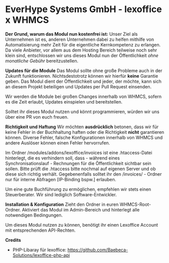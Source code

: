 # EverHype Systems GmbH - lexoffice x WHMCS

**Der Grund, warum das Modul nun kostenfrei ist:**
Unser Ziel als Unternehmen ist es, anderen Unternehmen dabei zu helfen mithilfe von Automatisierung mehr Zeit für die eigentliche Kernkompetenz zu erlangen. Da viele Anbieter, vor allem aus dem Hosting Bereich teilweise noch sehr klein sind, entschlossen wir uns dieses Modul nun der Öffentlichkeit _ohne monatliche Gebühr_ bereitzustellen.

**Updates für die Module**
Das Modul sollte ohne große Probleme auch in der Zukunft funktionieren. Nichtsdestotrotz können wir hierfür **keine** Garantie geben. Das Modul dient der Öffentlichkeit und jeder, der möchte, kann sich an diesem Projekt beteiligen und Updates per Pull Request einsenden.

Wir werden die Module bei großen Changes innerhalb von WHMCS, sofern es die Zeit erlaubt, Updates einspielen und bereitstellen.

Solltet ihr dieses Modul nutzen und könnt programmieren, würden wir uns über eine PR von euch freuen.

**Richtigkeit und Haftung**
Wir möchten **ausdrücklich** betonen, dass wir für keine Fehler in der Buchhaltung haften oder die Richtigkeit **nicht** garantieren können. Diverse Fehler, falsche Konfigurationen innerhalb von WHMCS und andere Auslöser können einen Fehler hervorrufen.

Im Ordner /modules/addons/lexoffice/invoices ist eine .htaccess-Datei hinterlegt, die es verhindern soll, dass - während eines Synchronisationslauf - Rechnungen für die Öffentlichkeit sichtbar sein sollen. Bitte prüft die .htaccess bitte nochmal auf eigenen Server und ob diese sich richtig verhält. Gegebenenfalls solltet ihr den /invoices/ - Ordner nur für interne Abfragen [IP-Binding bspw.] erlauben.

Um eine gute Buchführung zu ermöglichen, empfehlen wir stets einen Steuerberater. Wir sind lediglich Software-Entwickler.

**Installation & Konfiguration**
Zieht den Ordner in euren WHMCS-Root-Ordner. Aktiviert das Modul im Admin-Bereich und hinterlegt alle notwendigen Bedingungen.

Um dieses Modul nutzen zu können, benötigt ihr einen Lexoffice Account mit entsprechenden API-Rechten.

**Credits**
- PHP-Libaray für lexoffice: https://github.com/Baebeca-Solutions/lexoffice-php-api


